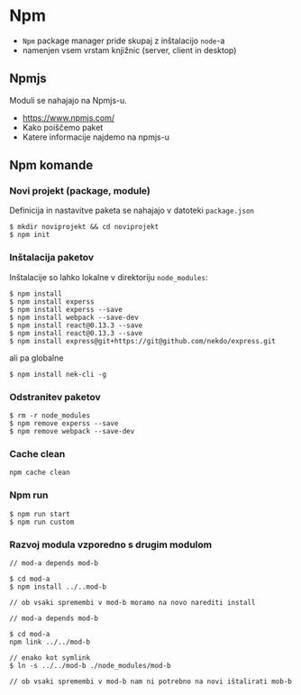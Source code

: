 # Npm
- `Npm` package manager pride skupaj z inštalacijo `node`-a 
- namenjen vsem vrstam knjižnic (server, client in desktop)



## Npmjs
Moduli se nahajajo na Npmjs-u.
- <https://www.npmjs.com/>
- Kako poiščemo paket
- Katere informacije najdemo na npmjs-u   



## Npm komande
### Novi projekt (package, module)
Definicija in nastavitve paketa se nahajajo v datoteki `package.json`
 
    $ mkdir noviprojekt && cd noviprojekt
    $ npm init


    
### Inštalacija paketov
Inštalacije so lahko lokalne v direktoriju `node_modules`:

```
$ npm install  
$ npm install experss   
$ npm install experss --save  
$ npm install webpack --save-dev
$ npm install react@0.13.3 --save
$ npm install react@0.13.3 --save
$ npm install express@git+https://git@github.com/nekdo/express.git
```

ali pa globalne

```
$ npm install nek-cli -g
```



### Odstranitev paketov

```
$ rm -r node_modules
$ npm remove experss --save  
$ npm remove webpack --save-dev
```



### Cache clean
`npm cache clean`



### Npm run 

    $ npm run start
    $ npm run custom



### Razvoj modula vzporedno s drugim modulom
```
// mod-a depends mod-b

$ cd mod-a
$ npm install ../..mod-b

// ob vsaki spremembi v mod-b moramo na novo narediti install
```

```
// mod-a depends mod-b

$ cd mod-a 
npm link ../../mod-b

// enako kot symlink
$ ln -s ../../mod-b ./node_modules/mod-b

// ob vsaki spremembi v mod-b nam ni potrebno na novi ištalirati mob-b
```
